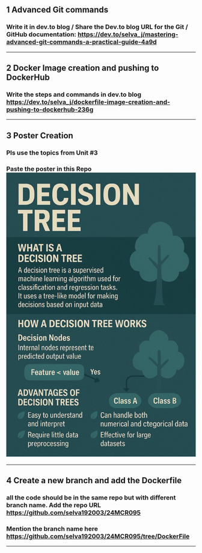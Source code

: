 ## 1 Advanced Git commands 
###  Write it in dev.to blog / Share the Dev.to blog URL for the Git / GitHub documentation:  https://dev.to/selva_j/mastering-advanced-git-commands-a-practical-guide-4a9d
-----
## 2 Docker Image creation and pushing to DockerHub
###  Write the steps and commands in dev.to blog  https://dev.to/selva_j/dockerfile-image-creation-and-pushing-to-dockerhub-236g
-----
## 3 Poster Creation
###  Pls use the topics from Unit #3
###  Paste the poster in this Repo  ![alt text](IMG-20250426-WA0001.jpg)
-----
## 4 Create a new branch and add the Dockerfile
###  all the code should be in the same repo but with different branch name. Add the repo URL  https://github.com/selva192003/24MCR095
###  Mention the branch name here  https://github.com/selva192003/24MCR095/tree/DockerFile
-----
